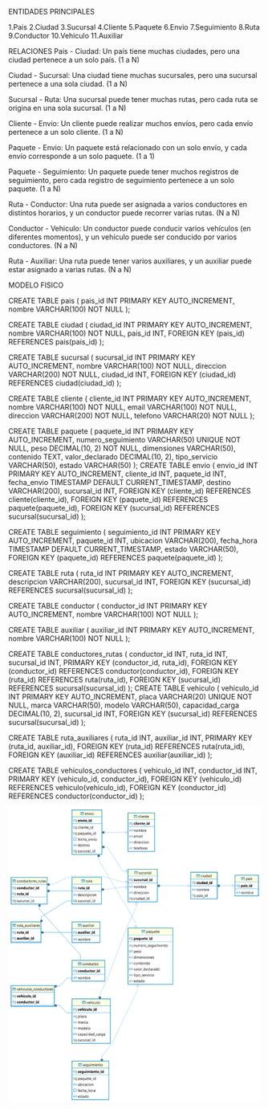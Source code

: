 ENTIDADES PRINCIPALES


1.Pais
2.Ciudad
3.Sucursal
4.Cliente
5.Paquete
6.Envio
7.Seguimiento
8.Ruta
9.Conductor
10.Vehiculo
11.Auxiliar



RELACIONES
Pais - Ciudad: Un país tiene muchas ciudades, pero una ciudad pertenece a un solo país.
(1 a N)

Ciudad - Sucursal: Una ciudad tiene muchas sucursales, pero una sucursal pertenece a una sola ciudad.
(1 a N)

Sucursal - Ruta: Una sucursal puede tener muchas rutas, pero cada ruta se origina en una sola sucursal.
(1 a N)

Cliente - Envio: Un cliente puede realizar muchos envíos, pero cada envío pertenece a un solo cliente.
(1 a N)

Paquete - Envio: Un paquete está relacionado con un solo envío, y cada envío corresponde a un solo paquete.
(1 a 1)

Paquete - Seguimiento: Un paquete puede tener muchos registros de seguimiento, pero cada registro de seguimiento pertenece a un solo paquete.
(1 a N)

Ruta - Conductor: Una ruta puede ser asignada a varios conductores en distintos horarios, y un conductor puede recorrer varias rutas.
(N a N)

Conductor - Vehiculo: Un conductor puede conducir varios vehículos (en diferentes momentos), y un vehículo puede ser conducido por varios conductores.
(N a N)

Ruta - Auxiliar: Una ruta puede tener varios auxiliares, y un auxiliar puede estar asignado a varias rutas.
(N a N)




MODELO FISICO 

CREATE TABLE pais (
    pais_id INT PRIMARY KEY AUTO_INCREMENT,
    nombre VARCHAR(100) NOT NULL
);

CREATE TABLE ciudad (
    ciudad_id INT PRIMARY KEY AUTO_INCREMENT,
    nombre VARCHAR(100) NOT NULL,
    pais_id INT,
    FOREIGN KEY (pais_id) REFERENCES pais(pais_id)
);


CREATE TABLE sucursal (
    sucursal_id INT PRIMARY KEY AUTO_INCREMENT,
    nombre VARCHAR(100) NOT NULL,
    direccion VARCHAR(200) NOT NULL,
    ciudad_id INT,
    FOREIGN KEY (ciudad_id) REFERENCES ciudad(ciudad_id)
);


CREATE TABLE cliente (
    cliente_id INT PRIMARY KEY AUTO_INCREMENT,
    nombre VARCHAR(100) NOT NULL,
    email VARCHAR(100) NOT NULL,
    direccion VARCHAR(200) NOT NULL,
    telefono VARCHAR(20) NOT NULL
);


CREATE TABLE paquete (
    paquete_id INT PRIMARY KEY AUTO_INCREMENT,
    numero_seguimiento VARCHAR(50) UNIQUE NOT NULL,
    peso DECIMAL(10, 2) NOT NULL,
    dimensiones VARCHAR(50),
    contenido TEXT,
    valor_declarado DECIMAL(10, 2),
    tipo_servicio VARCHAR(50),
    estado VARCHAR(50)
);
CREATE TABLE envio (
    envio_id INT PRIMARY KEY AUTO_INCREMENT,
    cliente_id INT,
    paquete_id INT,
    fecha_envio TIMESTAMP DEFAULT CURRENT_TIMESTAMP,
    destino VARCHAR(200),
    sucursal_id INT,
    FOREIGN KEY (cliente_id) REFERENCES cliente(cliente_id),
    FOREIGN KEY (paquete_id) REFERENCES paquete(paquete_id),
    FOREIGN KEY (sucursal_id) REFERENCES sucursal(sucursal_id)
);


CREATE TABLE seguimiento (
    seguimiento_id INT PRIMARY KEY AUTO_INCREMENT,
    paquete_id INT,
    ubicacion VARCHAR(200),
    fecha_hora TIMESTAMP DEFAULT CURRENT_TIMESTAMP,
    estado VARCHAR(50),
    FOREIGN KEY (paquete_id) REFERENCES paquete(paquete_id)
);


CREATE TABLE ruta (
    ruta_id INT PRIMARY KEY AUTO_INCREMENT,
    descripcion VARCHAR(200),
    sucursal_id INT,
    FOREIGN KEY (sucursal_id) REFERENCES sucursal(sucursal_id)
);

CREATE TABLE conductor (
    conductor_id INT PRIMARY KEY AUTO_INCREMENT,
    nombre VARCHAR(100) NOT NULL
);

CREATE TABLE auxiliar (
    auxiliar_id INT PRIMARY KEY AUTO_INCREMENT,
    nombre VARCHAR(100) NOT NULL
);

CREATE TABLE conductores_rutas (
    conductor_id INT,
    ruta_id INT,
    sucursal_id INT,
    PRIMARY KEY (conductor_id, ruta_id),
    FOREIGN KEY (conductor_id) REFERENCES conductor(conductor_id),
    FOREIGN KEY (ruta_id) REFERENCES ruta(ruta_id),
    FOREIGN KEY (sucursal_id) REFERENCES sucursal(sucursal_id)
);
CREATE TABLE vehiculo (
    vehiculo_id INT PRIMARY KEY AUTO_INCREMENT,
    placa VARCHAR(20) UNIQUE NOT NULL,
    marca VARCHAR(50),
    modelo VARCHAR(50),
    capacidad_carga DECIMAL(10, 2),
    sucursal_id INT,
    FOREIGN KEY (sucursal_id) REFERENCES sucursal(sucursal_id)
);


CREATE TABLE ruta_auxiliares (
    ruta_id INT,
    auxiliar_id INT,
    PRIMARY KEY (ruta_id, auxiliar_id),
    FOREIGN KEY (ruta_id) REFERENCES ruta(ruta_id),
    FOREIGN KEY (auxiliar_id) REFERENCES auxiliar(auxiliar_id)
);

CREATE TABLE vehiculos_conductores (
    vehiculo_id INT,
    conductor_id INT,
    PRIMARY KEY (vehiculo_id, conductor_id),
    FOREIGN KEY (vehiculo_id) REFERENCES vehiculo(vehiculo_id),
    FOREIGN KEY (conductor_id) REFERENCES conductor(conductor_id)
);


![alt text](image.png)

